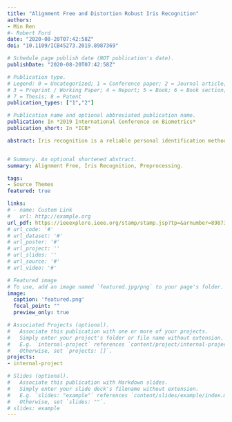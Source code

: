 ```yaml
---
title: "Alignment Free and Distortion Robust Iris Recognition"
authors:
- Min Ren
#- Robert Ford
date: "2020-08-20T07:42:58Z"
doi: "10.1109/ICB45273.2019.8987369"

# Schedule page publish date (NOT publication's date).
publishDate: "2020-08-20T07:42:58Z"

# Publication type.
# Legend: 0 = Uncategorized; 1 = Conference paper; 2 = Journal article;
# 3 = Preprint / Working Paper; 4 = Report; 5 = Book; 6 = Book section;
# 7 = Thesis; 8 = Patent
publication_types: ["1","2"]

# Publication name and optional abbreviated publication name.
publication: In *2019 International Conference on Biometrics*
publication_short: In *ICB*

abstract: Iris recognition is a reliable personal identification method but there is still much room to improve its accuracy especially in less-constrained situations. For example, free movement of head pose may cause large rotation difference between iris images. And illumination variations may cause irregular distortion of iris texture. To match intra-class iris images with head rotation robustly, the existing solutions usually need a precise alignment operation by exhaustive search within a determined range in iris image preprosessing or brute-force searching the minimum Hamming distance in iris feature matching. In the wild enviroments, iris rotation is of much greater uncertainty than that in constrained situations and exhaustive search within a determined range is impracticable. This paper presents a unified feature-level solution to both alignment free and distortion robust iris recognition in the wild. A new deep learning based method named Alignment Free Iris Network (AFINet) is proposed, which utilizes a trainable VLAD (Vector of Locally Aggregated Descriptors) encoder called NetVLAD [18] to decouple the correlations between local representations and their spatial positions. And deformable convolution [5] is leveraged to overcome iris texture distortion by dense adaptive sampling. The results of extensive experiments on three public iris image databases and the simulated degradation databases show that AFINet significantly outperforms state-of-art iris recognition methods.


# Summary. An optional shortened abstract.
summary: Alignment Free, Iris Recognition, Preprocessing.

tags:
- Source Themes
featured: true

links:
# - name: Custom Link
#   url: http://example.org
url_pdf: https://ieeexplore.ieee.org/stamp/stamp.jsp?tp=&arnumber=8987369
# url_code: '#'
# url_dataset: '#'
# url_poster: '#'
# url_project: ''
# url_slides: ''
# url_source: '#'
# url_video: '#'

# Featured image
# To use, add an image named `featured.jpg/png` to your page's folder. 
image:
  caption: 'featured.png'
  focal_point: ""
  preview_only: true

# Associated Projects (optional).
#   Associate this publication with one or more of your projects.
#   Simply enter your project's folder or file name without extension.
#   E.g. `internal-project` references `content/project/internal-project/index.md`.
#   Otherwise, set `projects: []`.
projects:
- internal-project

# Slides (optional).
#   Associate this publication with Markdown slides.
#   Simply enter your slide deck's filename without extension.
#   E.g. `slides: "example"` references `content/slides/example/index.md`.
#   Otherwise, set `slides: ""`.
# slides: example
---
```

<!-- 
{{% alert note %}}
Click the *Cite* button above to demo the feature to enable visitors to import publication metadata into their reference management software.
{{% /alert %}}

{{% alert note %}}
Click the *Slides* button above to demo Academic's Markdown slides feature.
{{% /alert %}}

Supplementary notes can be added here, including [code and math](https://sourcethemes.com/# academic/docs/writing-markdown-latex/). -->

